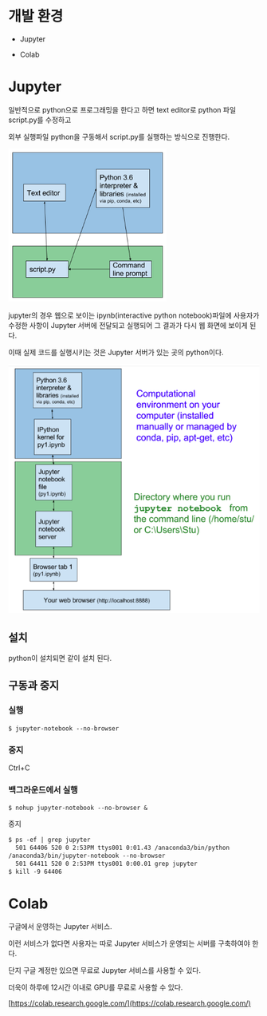# 개발 환경



- Jupyter

- Colab




# Jupyter

일반적으로 python으로 프로그래밍을 한다고 하면 text editor로 python 파일 script.py를 수정하고

외부 실행파일 python을 구동해서 script.py를 실행하는 방식으로 진행한다.

![without_jupyter](../img/without_jupyter.png)

jupyter의 경우 웹으로 보이는 ipynb(interactive python notebook)파일에 사용자가 수정한 사항이 Jupyter 서버에 전달되고 실행되어 그 결과가 다시 웹 화면에 보이게 된다.

이때 실제 코드를 실행시키는 것은 Jupyter 서버가 있는 곳의 python이다.


![with_jupyter](../img/with_jupyter.png)


## 설치

python이 설치되면 같이 설치 된다.

## 구동과 중지

### 실행
```
$ jupyter-notebook --no-browser
```

### 중지

Ctrl+C

### 백그라운드에서 실행

```
$ nohup jupyter-notebook --no-browser &
```

중지
```
$ ps -ef | grep jupyter
  501 64406 520 0 2:53PM ttys001 0:01.43 /anaconda3/bin/python /anaconda3/bin/jupyter-notebook --no-browser
  501 64411 520 0 2:53PM ttys001 0:00.01 grep jupyter
$ kill -9 64406
  ```

# Colab

구글에서 운영하는 Jupyter 서비스.

이런 서비스가 없다면 사용자는 따로 Jupyter 서비스가 운영되는 서버를 구축하여야 한다.

단지 구글 계정만 있으면 무료로 Jupyter 서비스를 사용할 수 있다.

더욱이 하루에 12시간 이내로 GPU를 무료로 사용할 수 있다.

[https://colab.research.google.com/](https://colab.research.google.com/)


